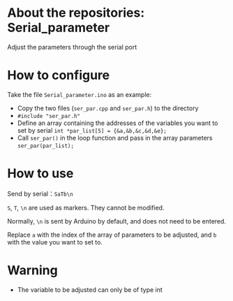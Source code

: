 # About the repositories: Serial_parameter
Adjust the parameters through the serial port

# How to configure
Take the file `Serial_parameter.ino` as an example:
+ Copy the two files (`ser_par.cpp` and `ser_par.h`) to the directory
+ `#include "ser_par.h"`
+ Define an array containing the addresses of the variables you want to set by serial
  ```int *par_list[5] = {&a,&b,&c,&d,&e};```
+ Call `ser_par()` in the loop function and pass in the array parameters
  ```ser_par(par_list);```

# How to use
Send by serial：`SaTb\n`

`S`, `T`, `\n` are used as markers. They cannot be modified.

Normally, `\n` is sent by Arduino by default, and does not need to be entered.

Replace `a` with the index of the array of parameters to be adjusted, and `b` with the value you want to set to.

# Warning
+ The variable to be adjusted can only be of type int
